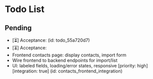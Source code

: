 # Todo List

## Pending

- [⏳] Acceptance: (id: todo_55a720d7)
- [⏳] Acceptance:
- Frontend contacts page: display contacts, import form
- Wire frontend to backend endpoints for import/list
- UI: labeled fields, loading/error states, responsive [priority: high] [integration: true] (id: contacts_frontend_integration)

